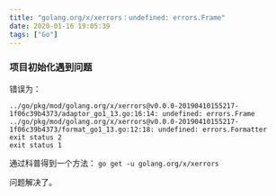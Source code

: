 ```yaml
---
title: "golang.org/x/xerrors：undefined: errors.Frame"
date: 2020-01-16 19:05:39
tags: ["Go"]
---
```



### 项目初始化遇到问题
错误为：

```bahs
../go/pkg/mod/golang.org/x/xerrors@v0.0.0-20190410155217-1f06c39b4373/adaptor_go1_13.go:16:14: undefined: errors.Frame
../go/pkg/mod/golang.org/x/xerrors@v0.0.0-20190410155217-1f06c39b4373/format_go1_13.go:12:18: undefined: errors.Formatter
exit status 2
exit status 1
```

通过科普得到一个方法：
`go get -u golang.org/x/xerrors`

问题解决了。